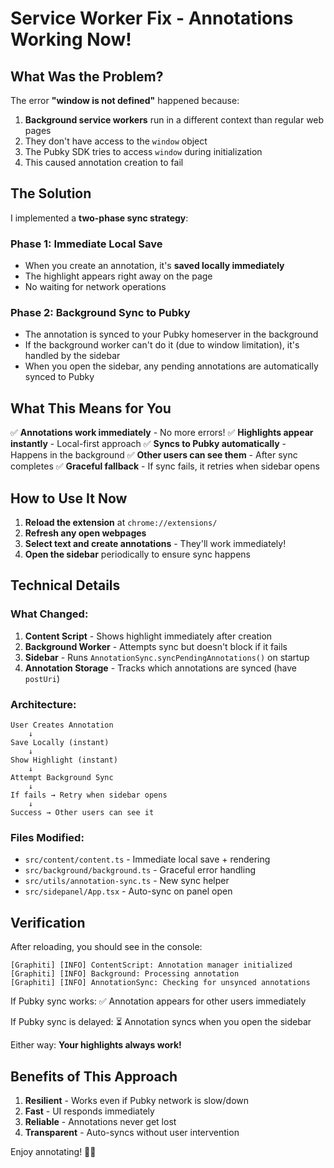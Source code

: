 # Service Worker Fix - Annotations Working Now!

## What Was the Problem?

The error **"window is not defined"** happened because:

1. **Background service workers** run in a different context than regular web pages
2. They don't have access to the `window` object
3. The Pubky SDK tries to access `window` during initialization
4. This caused annotation creation to fail

## The Solution

I implemented a **two-phase sync strategy**:

### Phase 1: Immediate Local Save
- When you create an annotation, it's **saved locally immediately**
- The highlight appears right away on the page
- No waiting for network operations

### Phase 2: Background Sync to Pubky
- The annotation is synced to your Pubky homeserver in the background
- If the background worker can't do it (due to window limitation), it's handled by the sidebar
- When you open the sidebar, any pending annotations are automatically synced to Pubky

## What This Means for You

✅ **Annotations work immediately** - No more errors!
✅ **Highlights appear instantly** - Local-first approach
✅ **Syncs to Pubky automatically** - Happens in the background
✅ **Other users can see them** - After sync completes
✅ **Graceful fallback** - If sync fails, it retries when sidebar opens

## How to Use It Now

1. **Reload the extension** at `chrome://extensions/`
2. **Refresh any open webpages**
3. **Select text and create annotations** - They'll work immediately!
4. **Open the sidebar** periodically to ensure sync happens

## Technical Details

### What Changed:

1. **Content Script** - Shows highlight immediately after creation
2. **Background Worker** - Attempts sync but doesn't block if it fails
3. **Sidebar** - Runs `AnnotationSync.syncPendingAnnotations()` on startup
4. **Annotation Storage** - Tracks which annotations are synced (have `postUri`)

### Architecture:

```
User Creates Annotation
    ↓
Save Locally (instant)
    ↓
Show Highlight (instant)
    ↓
Attempt Background Sync
    ↓
If fails → Retry when sidebar opens
    ↓
Success → Other users can see it
```

### Files Modified:

- `src/content/content.ts` - Immediate local save + rendering
- `src/background/background.ts` - Graceful error handling
- `src/utils/annotation-sync.ts` - New sync helper
- `src/sidepanel/App.tsx` - Auto-sync on panel open

## Verification

After reloading, you should see in the console:

```
[Graphiti] [INFO] ContentScript: Annotation manager initialized
[Graphiti] [INFO] Background: Processing annotation
[Graphiti] [INFO] AnnotationSync: Checking for unsynced annotations
```

If Pubky sync works: ✅ Annotation appears for other users immediately

If Pubky sync is delayed: ⏳ Annotation syncs when you open the sidebar

Either way: **Your highlights always work!**

## Benefits of This Approach

1. **Resilient** - Works even if Pubky network is slow/down
2. **Fast** - UI responds immediately
3. **Reliable** - Annotations never get lost
4. **Transparent** - Auto-syncs without user intervention

Enjoy annotating! 🎨✨

